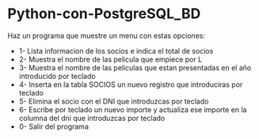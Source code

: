 # Python-con-PostgreSQL_BD

Haz un programa que muestre un menu con estas opciones:

* 1- Lista informacion de los socios e indica el total de socios
* 2- Muestra el nombre de las pelicula que empiece por L
* 3- Muestra el nombre de las peliculas que estan presentadas en el año introducido por teclado
* 4- Inserta en la tabla SOCIOS un nuevo registro que introduciras por teclado
* 5- Elimina el socio con el DNI que introduzcas por teclado
* 6- Escribe por teclado un nuevo importe y actualiza ese importe en la columna del dni que introduzcas por teclado
* 0- Salir del programa
